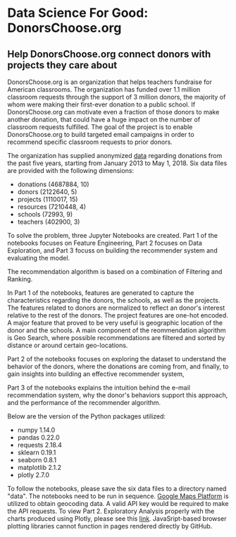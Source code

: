 # Data Science For Good: DonorsChoose.org
## Help DonorsChoose.org connect donors with projects they care about

DonorsChoose.org is an organization that helps teachers fundraise for American classrooms. The organization has funded over 1.1 million classroom requests through the support of 3 million donors, the majority of whom were making their first-ever donation to a public school. If DonorsChoose.org can motivate even a fraction of those donors to make another donation, that could have a huge impact on the number of classroom requests fulfilled.  The goal of the project is to enable DonorsChoose.org to build targeted email campaigns in order to recommend specific classroom requests to prior donors. 

The organization has supplied anonymized [data](https://www.kaggle.com/donorschoose/io) regarding donations from the past five years, starting from January 2013 to May 1, 2018.  Six data files are provided with the following dimensions:
* donations (4687884, 10)
* donors (2122640, 5)
* projects (1110017, 15)
* resources (7210448, 4)
* schools (72993, 9)
* teachers (402900, 3)

To solve the problem, three Jupyter Notebooks are created.   Part 1 of the notebooks focuses on Feature Engineering, Part 2 focuses on Data Exploration, and Part 3 focuss on building the recommender system and evaluating the model.  

The recommendation algorithm is based on a combination of Filtering and Ranking.  

In Part 1 of the notebooks, features are generated to capture the characteristics regarding the donors, the schools, as well as the projects. The features related to donors are normalized to reflect an donor's interest relative to the rest of the donors. The project features are one-hot encoded. A major feature that proved to be very useful is geographic location of the donor and the schools. A main component of the reommendation algorithm is Geo Search, where possible recommendations are filtered and sorted by distance or around certain geo-locations.

Part 2 of the notebooks focuses on exploring the dataset to understand the behavior of the donors, where the donations are coming from, and finally, to gain insights into building an effective recommender system, 

Part 3 of the notebooks explains the intuition behind the e-mail recommendation system, why the donor's behaviors support this approach, and the performance of the recommender algorithm.

Below are the version of the Python packages utilized:
* numpy 1.14.0
* pandas 0.22.0
* requests 2.18.4
* sklearn 0.19.1
* seaborn 0.8.1
* matplotlib 2.1.2
* plotly 2.7.0

To follow the notebooks, please save the six data files to a directory named "data". The notebooks need to be run in sequence. [Google Maps Platform](https://cloud.google.com/maps-platform/) is utilized to obtain geocoding data.  A valid API key would be required to make the API requests.  To view Part 2. Exploratory Analysis properly with the charts produced using Plotly, please see this [link](https://nbviewer.jupyter.org/github/kikimeow/DonorsChoose-Recommender-System/blob/master/DonorsChoose-%20Part%202.%20Exploratory%20Analysis.ipynb). JavaSript-based browser plotting libraries cannot function in pages rendered directly by GitHub.  


